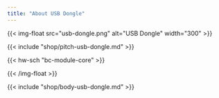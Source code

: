 ```yaml
---
title: "About USB Dongle"
---
```


{{< img-float src="usb-dongle.png" alt="USB Dongle" width="300" >}}

{{< include "shop/pitch-usb-dongle.md" >}}

{{< hw-sch "bc-module-core" >}}

{{< /img-float >}}

{{< include "shop/body-usb-dongle.md" >}}
